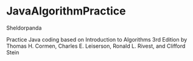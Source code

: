 # JavaAlgorithmPractice
Sheldorpanda

Practice Java coding based on Introduction to Algorithms 3rd Edition by Thomas H. Cormen, Charles E. Leiserson, Ronald L. Rivest, and Clifford Stein
